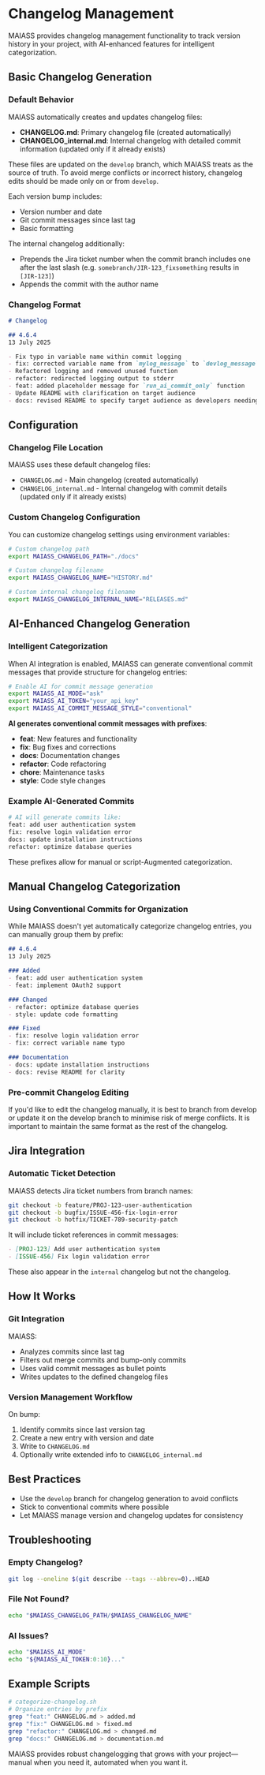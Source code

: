 # Changelog Management

MAIASS provides changelog management functionality to track version history in your project, with AI-enhanced features for intelligent categorization.

## Basic Changelog Generation

### Default Behavior

MAIASS automatically creates and updates changelog files:

- **CHANGELOG.md**: Primary changelog file (created automatically)
- **CHANGELOG\_internal.md**: Internal changelog with detailed commit information (updated only if it already exists)

These files are updated on the `develop` branch, which MAIASS treats as the source of truth. To avoid merge conflicts or incorrect history, changelog edits should be made only on or from `develop`.

Each version bump includes:

- Version number and date
- Git commit messages since last tag
- Basic formatting

The internal changelog additionally:

- Prepends the Jira ticket number when the commit branch includes one after the last slash (e.g. `somebranch/JIR-123_fixsomething` results in `[JIR-123]`)
- Appends the commit with the author name

### Changelog Format

```markdown
# Changelog

## 4.6.4
13 July 2025

- Fix typo in variable name within commit logging
- fix: corrected variable name from `mylog_message` to `devlog_message`
- Refactored logging and removed unused function
- refactor: redirected logging output to stderr
- feat: added placeholder message for `run_ai_commit_only` function
- Update README with clarification on target audience
- docs: revised README to specify target audience as developers needing help with commit messages and versioning
```

## Configuration

### Changelog File Location

MAIASS uses these default changelog files:

- `CHANGELOG.md` - Main changelog (created automatically)
- `CHANGELOG_internal.md` - Internal changelog with commit details (updated only if it already exists)

### Custom Changelog Configuration

You can customize changelog settings using environment variables:

```bash
# Custom changelog path
export MAIASS_CHANGELOG_PATH="./docs"

# Custom changelog filename
export MAIASS_CHANGELOG_NAME="HISTORY.md"

# Custom internal changelog filename
export MAIASS_CHANGELOG_INTERNAL_NAME="RELEASES.md"
```

## AI-Enhanced Changelog Generation

### Intelligent Categorization

When AI integration is enabled, MAIASS can generate conventional commit messages that provide structure for changelog entries:

```bash
# Enable AI for commit message generation
export MAIASS_AI_MODE="ask"
export MAIASS_AI_TOKEN="your_api_key"
export MAIASS_AI_COMMIT_MESSAGE_STYLE="conventional"
```

**AI generates conventional commit messages with prefixes**:

- **feat**: New features and functionality
- **fix**: Bug fixes and corrections
- **docs**: Documentation changes
- **refactor**: Code refactoring
- **chore**: Maintenance tasks
- **style**: Code style changes

### Example AI-Generated Commits

```bash
# AI will generate commits like:
feat: add user authentication system
fix: resolve login validation error
docs: update installation instructions
refactor: optimize database queries
```

These prefixes allow for manual or script-Augmented categorization.

## Manual Changelog Categorization

### Using Conventional Commits for Organization

While MAIASS doesn't yet automatically categorize changelog entries, you can manually group them by prefix:

```markdown
## 4.6.4
13 July 2025

### Added
- feat: add user authentication system
- feat: implement OAuth2 support

### Changed
- refactor: optimize database queries
- style: update code formatting

### Fixed
- fix: resolve login validation error
- fix: correct variable name typo

### Documentation
- docs: update installation instructions
- docs: revise README for clarity
```

### Pre-commit Changelog Editing

If you'd like to edit the changelog manually, it is best to branch from develop or update it on the develop branch to minimise risk of merge conflicts. It is important to maintain the same format as the rest of the changelog.

## Jira Integration

### Automatic Ticket Detection

MAIASS detects Jira ticket numbers from branch names:

```bash
git checkout -b feature/PROJ-123-user-authentication
git checkout -b bugfix/ISSUE-456-fix-login-error
git checkout -b hotfix/TICKET-789-security-patch
```

It will include ticket references in commit messages:

```markdown
- [PROJ-123] Add user authentication system
- [ISSUE-456] Fix login validation error
```

These also appear in the `internal` changelog but not the changelog.

## How It Works

### Git Integration

MAIASS:

- Analyzes commits since last tag
- Filters out merge commits and bump-only commits
- Uses valid commit messages as bullet points
- Writes updates to the defined changelog files

### Version Management Workflow

On bump:

1. Identify commits since last version tag
2. Create a new entry with version and date
3. Write to `CHANGELOG.md`
4. Optionally write extended info to `CHANGELOG_internal.md`

## Best Practices

- Use the `develop` branch for changelog generation to avoid conflicts
- Stick to conventional commits where possible
- Let MAIASS manage version and changelog updates for consistency

## Troubleshooting

### Empty Changelog?

```bash
git log --oneline $(git describe --tags --abbrev=0)..HEAD
```

### File Not Found?

```bash
echo "$MAIASS_CHANGELOG_PATH/$MAIASS_CHANGELOG_NAME"
```

### AI Issues?

```bash
echo "$MAIASS_AI_MODE"
echo "${MAIASS_AI_TOKEN:0:10}..."
```

## Example Scripts

```bash
# categorize-changelog.sh
# Organize entries by prefix
grep "feat:" CHANGELOG.md > added.md
grep "fix:" CHANGELOG.md > fixed.md
grep "refactor:" CHANGELOG.md > changed.md
grep "docs:" CHANGELOG.md > documentation.md
```

MAIASS provides robust changelogging that grows with your project—manual when you need it, automated when you want it.


